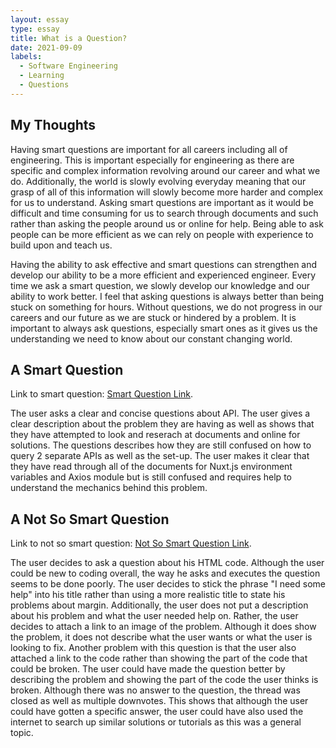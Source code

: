 ```yaml
---
layout: essay
type: essay
title: What is a Question?
date: 2021-09-09
labels:
  - Software Engineering
  - Learning
  - Questions
---
```


## My Thoughts

Having smart questions are important for all careers including all of engineering. This is important especially for engineering as there are specific and complex information revolving around our career and what we do. Additionally, the world is slowly evolving everyday meaning that our grasp of all of this information will slowly become more harder and complex for us to understand. Asking smart questions are important as it would be difficult and time consuming for us to search through documents and such rather than asking the people around us or online for help. Being able to ask people can be more efficient as we can rely on people with experience to build upon and teach us.

Having the ability to ask effective and smart questions can strengthen and develop our ability to be a more efficient and experienced engineer. Every time we ask a smart question, we slowly develop our knowledge and our ability to work better. I feel that asking questions is always better than being stuck on something for hours. Without questions, we do not progress in our careers and our future as we are stuck or hindered by a problem. It is important to always ask questions, especially smart ones as it gives us the understanding we need to know about our constant changing world. 
 
## A Smart Question

Link to smart question: [Smart Question Link](https://stackoverflow.com/questions/68998082/how-to-set-up-axios-and-nuxt-runtime-config-for-multiple-apis).

The user asks a clear and concise questions about API. The user gives a clear description about the problem they are having as well as shows that they have attempted to look and reserach at documents and online for solutions. The questions describes how they are still confused on how to query 2 separate APIs as well as the set-up. The user makes it clear that they have read through all of the documents for Nuxt.js environment variables and Axios module but is still confused and requires help to understand the mechanics behind this problem. 
 
## A Not So Smart Question

Link to not so smart question: [Not So Smart Question Link](https://stackoverflow.com/questions/69125658/i-need-some-help-marging-probleme).

The user decides to ask a question about his HTML code. Although the user could be new to coding overall, the way he asks and executes the question seems to be done poorly. The user decides to stick the phrase "I need some help" into his title rather than using a more realistic title to state his problems about margin. Additionally, the user does not put a description about his problem and what the user needed help on. Rather, the user decides to attach a link to an image of the problem. Although it does show the problem, it does not describe what the user wants or what the user is looking to fix. Another problem with this question is that the user also attached a link to the code rather than showing the part of the code that could be broken. The user could have made the question better by describing the problem and showing the part of the code the user thinks is broken. Although there was no answer to the question, the thread was closed as well as multiple downvotes. This shows that although the user could have gotten a specific answer, the user could have also used the internet to search up similar solutions or tutorials as this was a general topic.   
